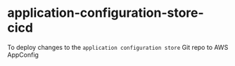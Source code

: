 # application-configuration-store-cicd
To deploy changes to the `application configuration store` Git repo to AWS AppConfig
